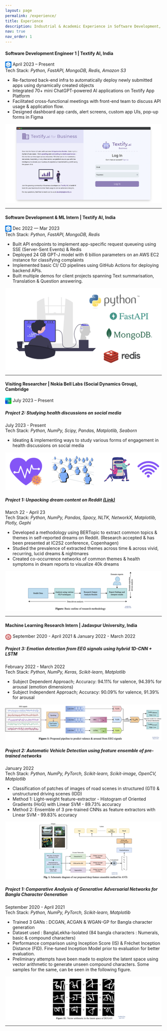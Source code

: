 ```yaml
---
layout: page
permalink: /experience/
title: Experience
description: Indsutrial & Academic Experience in Software Development, Data Science & ML (mostly) listed in reverse chronological order.
nav: true
nav_order: 1
---
```


<!-- For now, this page is assumed to be a static description of your courses. You can convert it to a collection similar to `_projects/` so that you can have a dedicated page for each course.

Organize your courses by years, topics, or universities, however you like! -->

#### Software Development Engineer 1 \| Textify AI, India
<!-- (Remote) -->
<img src="../assets/img/textify.jpg" alt="Textify Logo" style="height: 20px; width: 20px; vertical-align: middle; border-radius: 10%;" /> April 2023 – Present\
Tech Stack: *Python, FastAPI, MongoDB, Redis, Amazon S3*

- Re-factored back-end infra to automatically deploy newly submitted apps using dynamically created objects
- Integrated 70+ mini ChatGPT-powered AI applications on Textify App Platform
- Facilitated cross-functional meetings with front-end team to discuss API usage & application flow.
- Designed dashboard app cards, alert screens, custom app UIs, pop-up forms in Figma

<img src="../assets/img/dev_textify_biz_login.png" alt="dev_textify_biz_login" style="max-width: 100%; height: auto;">

-----

#### Software Development & ML Intern \| Textify AI, India
<!-- (Remote) -->
<img src="../assets/img/textify.jpg" alt="Textify Logo" style="height: 20px; width: 20px; vertical-align: middle; border-radius: 10%;" /> Dec 2022 — Mar 2023\
Tech Stack: *Python, FastAPI, MongoDB, Redis*

- Built API endpoints to implement app-specific request queueing using SSE (Server-Sent Events) & Redis
- Deployed 24 GB GPT-J model with 6 billion parameters on an AWS EC2 instance for classifying complaints
- Implemented basic CI/ CD pipelines using GitHub Actions for deploying backend APIs.
- Built multiple demos for client projects spanning Text summarisation, Translation & Question answering.

<img src="../assets/img/textify_intern_stack.png" alt="textify_intern_stack" style="max-width: 100%; height: auto;">

-----

#### Visiting Researcher \| Nokia Bell Labs (Social Dynamics Group), Cambridge
<!-- ((Part-time) Remote) -->
<img src="../assets/img/bell_labs.jpeg" alt="Bell Labs Logo" style="height: 20px; width: 20px; vertical-align: middle; border-radius: 10%;" /> July 2023 – Present

##### Project 2: Studying health discussions on social media
July 2023 - Present\
Tech Stack: *Python, NumPy, Scipy, Pandas, Matplotlib, Seaborn*
- Ideating & implementing ways to study various forms of engagement in health discussions on social media

<img src="../assets/img/health_project_img.png" alt="health_project_img" style="max-width: 100%; height: auto;">

##### Project 1: Unpacking dream content on Reddit [(Link)](https://arxiv.org/abs/2307.04167)
March 22 - April 23\
Tech Stack: *Python, NumPy, Pandas, Spacy, NLTK, NetworkX, Matplotlib, Plotly, Gephi*
- Developed a methodology using BERTopic to extract common topics & themes in self-reported dreams on Reddit. (Research accepted & has been presented at IC2S2 conference, Copenhagen)
- Studied the prevalence of extracted themes across time & across vivid, recurring, lucid dreams & nightmares
- Created co-occurrence networks of common themes & health symptoms in dream reports to visualize 40k dreams

<img src="../assets/img/subreddit_colab_pipeline.png" alt="subreddit_colab_pipeline" style="max-width: 100%; height: auto;">

-----

#### Machine Learning Research Intern \| Jadavpur University, India
<!-- (Remote) -->
<img src="../assets/img/ju.png" alt="Jadavpur University Logo" style="height: 20px; width: 20px; vertical-align: middle; border-radius: 10%;" /> September 2020 - April 2021 & January 2022 - March 2022

##### Project 3: Emotion detection from EEG signals using hybrid 1D-CNN + LSTM
February 2022 - March 2022\
Tech Stack: *Python, NumPy, Keras, Scikit-learn, Matplotlib*

<!-- Research project carried out in a team of 2, under the supervision of a professor in Dept. of Information Technology, JU -->

- Subject Dependent Approach; Accuracy: 94.11% for valence, 94.39% for arousal (emotion dimensions)
- Subject Independent Approach; Accuracy: 90.09% for valence, 91.39% for arousal

<img src="../assets/img/eeg_1d_cnn_lstm_pipeline.png" alt="eeg_1d_cnn_lstm_pipeline" style="max-width: 100%; height: auto;">

##### Project 2: Automatic Vehicle Detection using feature ensemble of pre-trained networks
January 2022\
Tech Stack: *Python, NumPy, PyTorch, Scikit-learn, Scikit-image, OpenCV, Matplotlib*

<!-- Research project carried out in a team of 2, under the supervision of a professor in Dept. of Information Technology, JU -->

- Classification of patches of images of road scenes in structured (GTI) & unstructured driving scenes (IDD)
- Method 1: Light-weight feature-extractor - Histogram of Oriented Gradients (HoG) with Linear SVM - 89.73% accuracy
- Method 2: Ensemble of 3 pre-trained CNNs as feature extractors with Linear SVM - 99.83% accuracy

<img src="../assets/img/dfe_avd_pipeline.png" alt="dfe_avd_pipeline" style="max-width: 100%; height: auto;">

##### Project 1: Comparative Analysis of Generative Adversarial Networks for Bangla Character Generation
September 2020 - April 2021\
Tech Stack: *Python, NumPy, PyTorch, Scikit-learn, Matplotlib*

<!-- Worked under the guidance of Prof. N. Das, Dept. of Computer Science -->

- Trained 3 GANs : DCGAN, ACGAN & WGAN-GP for Bangla character generation
- Dataset used : BanglaLekha-Isolated (84 bangla characters : Numerals, basic & compound characters)
- Performance comparison using Inception Score (IS) & Fréchet Inception Distance (FID). Fine-tuned Inception Model prior to evaluation for better evaluation.
- Preliminary attempts have been made to explore the latent space using vector arithmetic to generate unseen compound characters. Some samples for the same, can be seen in the following figure.

<img src="../assets/img/bangla_dcgan_vector_arithmetic.png" alt="bangla_dcgan_vector_arithmetic" style="max-width: 100%; height: auto;">

-----